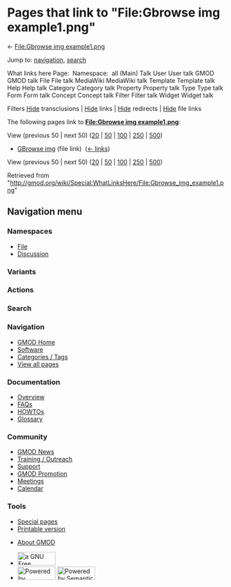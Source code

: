 <div id="mw-page-base" class="noprint">

</div>

<div id="mw-head-base" class="noprint">

</div>

<div id="content" class="mw-body" role="main">

<span id="top"></span>

<div id="mw-js-message" style="display:none;">

</div>



# <span dir="auto">Pages that link to "File:Gbrowse img example1.png"</span>

<div id="bodyContent">

<div id="contentSub">

← [File:Gbrowse img
example1.png](/wiki/File:Gbrowse_img_example1.png "File:Gbrowse img example1.png")

</div>

<div id="jump-to-nav" class="mw-jump">

Jump to: [navigation](#mw-navigation), [search](#p-search)

</div>

<div id="mw-content-text">

What links here Page:  Namespace:  all (Main) Talk User User talk GMOD
GMOD talk File File talk MediaWiki MediaWiki talk Template Template talk
Help Help talk Category Category talk Property Property talk Type Type
talk Form Form talk Concept Concept talk Filter Filter talk Widget
Widget talk

Filters
[Hide](/mediawiki/index.php?title=Special:WhatLinksHere/File:Gbrowse_img_example1.png&hidetrans=1 "Special:WhatLinksHere/File:Gbrowse img example1.png")
transclusions \|
[Hide](/mediawiki/index.php?title=Special:WhatLinksHere/File:Gbrowse_img_example1.png&hidelinks=1 "Special:WhatLinksHere/File:Gbrowse img example1.png")
links \|
[Hide](/mediawiki/index.php?title=Special:WhatLinksHere/File:Gbrowse_img_example1.png&hideredirs=1 "Special:WhatLinksHere/File:Gbrowse img example1.png")
redirects \|
[Hide](/mediawiki/index.php?title=Special:WhatLinksHere/File:Gbrowse_img_example1.png&hideimages=1 "Special:WhatLinksHere/File:Gbrowse img example1.png")
file links

The following pages link to **[File:Gbrowse img
example1.png](/wiki/File:Gbrowse_img_example1.png "File:Gbrowse img example1.png")**:

View (previous 50 \| next 50)
([20](/mediawiki/index.php?title=Special:WhatLinksHere/File:Gbrowse_img_example1.png&limit=20 "Special:WhatLinksHere/File:Gbrowse img example1.png")
\|
[50](/mediawiki/index.php?title=Special:WhatLinksHere/File:Gbrowse_img_example1.png&limit=50 "Special:WhatLinksHere/File:Gbrowse img example1.png")
\|
[100](/mediawiki/index.php?title=Special:WhatLinksHere/File:Gbrowse_img_example1.png&limit=100 "Special:WhatLinksHere/File:Gbrowse img example1.png")
\|
[250](/mediawiki/index.php?title=Special:WhatLinksHere/File:Gbrowse_img_example1.png&limit=250 "Special:WhatLinksHere/File:Gbrowse img example1.png")
\|
[500](/mediawiki/index.php?title=Special:WhatLinksHere/File:Gbrowse_img_example1.png&limit=500 "Special:WhatLinksHere/File:Gbrowse img example1.png"))

- [GBrowse img](/wiki/GBrowse_img "GBrowse img") (file link) ‎
  <span class="mw-whatlinkshere-tools">([←
  links](/mediawiki/index.php?title=Special:WhatLinksHere&target=GBrowse+img "Special:WhatLinksHere"))</span>

View (previous 50 \| next 50)
([20](/mediawiki/index.php?title=Special:WhatLinksHere/File:Gbrowse_img_example1.png&limit=20 "Special:WhatLinksHere/File:Gbrowse img example1.png")
\|
[50](/mediawiki/index.php?title=Special:WhatLinksHere/File:Gbrowse_img_example1.png&limit=50 "Special:WhatLinksHere/File:Gbrowse img example1.png")
\|
[100](/mediawiki/index.php?title=Special:WhatLinksHere/File:Gbrowse_img_example1.png&limit=100 "Special:WhatLinksHere/File:Gbrowse img example1.png")
\|
[250](/mediawiki/index.php?title=Special:WhatLinksHere/File:Gbrowse_img_example1.png&limit=250 "Special:WhatLinksHere/File:Gbrowse img example1.png")
\|
[500](/mediawiki/index.php?title=Special:WhatLinksHere/File:Gbrowse_img_example1.png&limit=500 "Special:WhatLinksHere/File:Gbrowse img example1.png"))

</div>

<div class="printfooter">

Retrieved from
"<http://gmod.org/wiki/Special:WhatLinksHere/File:Gbrowse_img_example1.png>"

</div>

<div id="catlinks" class="catlinks catlinks-allhidden">

</div>

<div class="visualClear">

</div>

</div>

</div>

<div id="mw-navigation">

## Navigation menu

<div id="mw-head">



<div id="left-navigation">

<div id="p-namespaces" class="vectorTabs" role="navigation"
aria-labelledby="p-namespaces-label">

### Namespaces

- <span id="ca-nstab-image"><a href="/wiki/File:Gbrowse_img_example1.png" accesskey="c"
  title="View the file page [c]">File</a></span>
- <span id="ca-talk"><a
  href="/mediawiki/index.php?title=File_talk:Gbrowse_img_example1.png&amp;action=edit&amp;redlink=1"
  accesskey="t"
  title="Discussion about the content page [t]">Discussion</a></span>

</div>

<div id="p-variants" class="vectorMenu emptyPortlet" role="navigation"
aria-labelledby="p-variants-label">

### 

### Variants[](#)

<div class="menu">

</div>

</div>

</div>

<div id="right-navigation">



<div id="p-cactions" class="vectorMenu emptyPortlet" role="navigation"
aria-labelledby="p-cactions-label">

### Actions[](#)

<div class="menu">

</div>

</div>

<div id="p-search" role="search">

### Search

<div id="simpleSearch">

</div>

</div>

</div>

</div>

<div id="mw-panel">

<div id="p-logo" role="banner">

<a href="/wiki/Main_Page"
style="background-image: url(http://gmod.org/images/GMOD-cogs.png);"
title="Visit the main page"></a>

</div>

<div id="p-Navigation" class="portal" role="navigation"
aria-labelledby="p-Navigation-label">

### Navigation

<div class="body">

- <span id="n-GMOD-Home">[GMOD Home](/wiki/Main_Page)</span>
- <span id="n-Software">[Software](/wiki/GMOD_Components)</span>
- <span id="n-Categories-.2F-Tags">[Categories /
  Tags](/wiki/Categories)</span>
- <span id="n-View-all-pages">[View all
  pages](/wiki/Special:AllPages)</span>

</div>

</div>

<div id="p-Documentation" class="portal" role="navigation"
aria-labelledby="p-Documentation-label">

### Documentation

<div class="body">

- <span id="n-Overview">[Overview](/wiki/Overview)</span>
- <span id="n-FAQs">[FAQs](/wiki/Category:FAQ)</span>
- <span id="n-HOWTOs">[HOWTOs](/wiki/Category:HOWTO)</span>
- <span id="n-Glossary">[Glossary](/wiki/Glossary)</span>

</div>

</div>

<div id="p-Community" class="portal" role="navigation"
aria-labelledby="p-Community-label">

### Community

<div class="body">

- <span id="n-GMOD-News">[GMOD News](/wiki/GMOD_News)</span>
- <span id="n-Training-.2F-Outreach">[Training /
  Outreach](/wiki/Training_and_Outreach)</span>
- <span id="n-Support">[Support](/wiki/Support)</span>
- <span id="n-GMOD-Promotion">[GMOD
  Promotion](/wiki/GMOD_Promotion)</span>
- <span id="n-Meetings">[Meetings](/wiki/Meetings)</span>
- <span id="n-Calendar">[Calendar](/wiki/Calendar)</span>

</div>

</div>

<div id="p-tb" class="portal" role="navigation"
aria-labelledby="p-tb-label">

### Tools

<div class="body">

- <span id="t-specialpages"><a href="/wiki/Special:SpecialPages" accesskey="q"
  title="A list of all special pages [q]">Special pages</a></span>
- <span id="t-print"><a
  href="/mediawiki/index.php?title=Special:WhatLinksHere/File:Gbrowse_img_example1.png&amp;printable=yes"
  rel="alternate" accesskey="p"
  title="Printable version of this page [p]">Printable version</a></span>

</div>

</div>

</div>

</div>

<div id="footer" role="contentinfo">

- <span id="footer-places-about">[About
  GMOD](/wiki/GMOD:About "GMOD:About")</span>

<!-- -->

- <span id="footer-copyrightico">[<img src="http://www.gnu.org/graphics/gfdl-logo-small.png" width="88"
  height="31" alt="a GNU Free Documentation License" />](http://www.gnu.org/licenses/fdl-1.3.html)</span>
- <span id="footer-poweredbyico">[<img src="/mediawiki/skins/common/images/poweredby_mediawiki_88x31.png"
  width="88" height="31" alt="Powered by MediaWiki" />](//www.mediawiki.org/)
  [<img
  src="/mediawiki/extensions/SemanticMediaWiki/includes/../resources/images/smw_button.png"
  width="88" height="31" alt="Powered by Semantic MediaWiki" />](https://www.semantic-mediawiki.org/wiki/Semantic_MediaWiki)</span>

<div style="clear:both">

</div>

</div>
